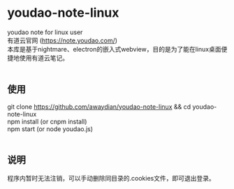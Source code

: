 # youdao-note-linux</br>
youdao note for linux user </br>
有道云官网 (https://note.youdao.com/)</br>
本库是基于nightmare、electron的嵌入式webview，目的是为了能在linux桌面便捷地使用有道云笔记。</br>
</br>
## 使用</br>
git clone https://github.com/awaydian/youdao-note-linux && cd youdao-note-linux</br>
npm install  (or cnpm install)</br>
npm start (or node youdao.js)</br>
</br>
## 说明</br>
程序内暂时无法注销，可以手动删除同目录的.cookies文件，即可退出登录。</br>
